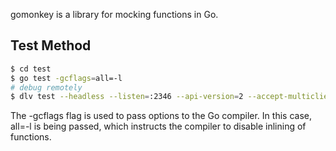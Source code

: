 gomonkey is a library for mocking functions in Go.

## Test Method
```bash
$ cd test 
$ go test -gcflags=all=-l
# debug remotely
$ dlv test --headless --listen=:2346 --api-version=2 --accept-multiclient -gcflags=all=-l apply_method_test.go -- -test.v
```
The -gcflags flag is used to pass options to the Go compiler. In this case, all=-l is being passed, which instructs the compiler to disable inlining of functions. 